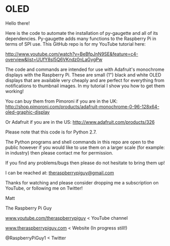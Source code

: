 OLED
====

Hello there!

Here is the code to automate the installation of py-gaugette and all of its dependencies. Py-gaugette adds many functions to the Raspberry Pi in terms of SPI use. This GitHub repo is for my YouTube tutorial here:

http://www.youtube.com/watch?v=BeBfpJnN9SE&feature=c4-overview&list=UUfY8sl5Q6VKndz0nLaGygPw

The code and commands are intended for use with Adafruit's monochrome displays with the Raspberry Pi. These are small (1") black and white OLED displays that are available very cheaply and are perfect for everything from notifications to thumbnail images. In my tutorial I show you how to get them working!

You can buy them from Pimoroni if you are in the UK: http://shop.pimoroni.com/products/adafruit-monochrome-0-96-128x64-oled-graphic-display

Or Adafruit if you are in the US: http://www.adafruit.com/products/326

Please note that this code is for Python 2.7. 

The Python programs and shell commands in this repo are open to the public however if you would like to use them on a larger scale (for example: in industry) then please contact me for permission.

If you find any problems/bugs then please do not hesitate to bring them up!

I can be reached at: theraspberrypiguy@gmail.com

Thanks for watching and please consider dropping me a subscription on YouTube, or following me on Twitter!

Matt

The Raspberry Pi Guy

www.youtube.com/theraspberrypiguy   < YouTube channel

www.theraspberrypiguy.com           < Website (In progress still!)

@RaspberryPiGuy1                    < Twitter
